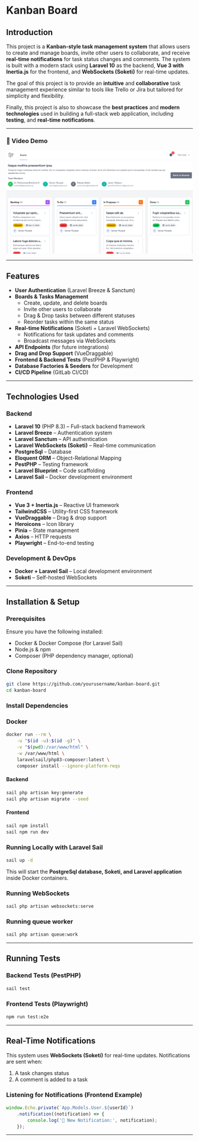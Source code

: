 # Kanban Board

## Introduction

This project is a **Kanban-style task management system** that allows users to create and manage boards, invite other users to collaborate, and receive **real-time notifications** for task status changes and comments. The system is built with a modern stack using **Laravel 10** as the backend, **Vue 3 with Inertia.js** for the frontend, and **WebSockets (Soketi)** for real-time updates.

The goal of this project is to provide an **intuitive** and **collaborative** task management experience similar to tools like Trello or Jira but tailored for simplicity and flexibility.

Finally, this project is also to showcase the **best practices** and **modern technologies** used in building a full-stack web application, including **testing**, and **real-time notifications**.

---
### 🔗 Video Demo
[![Watch the demo](./screenshot.png)](https://www.loom.com/share/51778e032055422db62c82e9eb10c471?sid=22952d4d-552c-4830-830f-053a6068a2c5)

---

## Features

- **User Authentication** (Laravel Breeze & Sanctum)
- **Boards & Tasks Management**
  - Create, update, and delete boards
  - Invite other users to collaborate
  - Drag & Drop tasks between different statuses
  - Reorder tasks within the same status
- **Real-time Notifications** (Soketi + Laravel WebSockets)
  - Notifications for task updates and comments
  - Broadcast messages via WebSockets
- **API Endpoints** (for future integrations)
- **Drag and Drop Support** (VueDraggable)
- **Frontend & Backend Tests** (PestPHP & Playwright)
- **Database Factories & Seeders** for Development
- **CI/CD Pipeline** (GitLab CI/CD)

---

## Technologies Used

### Backend
- **Laravel 10** (PHP 8.3) – Full-stack backend framework
- **Laravel Breeze** – Authentication system
- **Laravel Sanctum** – API authentication
- **Laravel WebSockets (Soketi)** – Real-time communication
- **PostgreSql** – Database
- **Eloquent ORM** – Object-Relational Mapping
- **PestPHP** – Testing framework
- **Laravel Blueprint** – Code scaffolding
- **Laravel Sail** – Docker development environment

### Frontend
- **Vue 3 + Inertia.js** – Reactive UI framework
- **TailwindCSS** – Utility-first CSS framework
- **VueDraggable** – Drag & drop support
- **Heroicons** – Icon library
- **Pinia** – State management
- **Axios** – HTTP requests
- **Playwright** – End-to-end testing

### Development & DevOps
- **Docker + Laravel Sail** – Local development environment
- **Soketi** – Self-hosted WebSockets

---

## Installation & Setup

### Prerequisites
Ensure you have the following installed:
- Docker & Docker Compose (for Laravel Sail)
- Node.js & npm
- Composer (PHP dependency manager, optional)

### Clone Repository
```bash
git clone https://github.com/yourusername/kanban-board.git
cd kanban-board
```

### Install Dependencies

### Docker
```bash
docker run --rm \
    -u "$(id -u):$(id -g)" \
    -v "$(pwd):/var/www/html" \
    -w /var/www/html \
    laravelsail/php83-composer:latest \
    composer install --ignore-platform-reqs
```

#### Backend
```bash
sail php artisan key:generate
sail php artisan migrate --seed
```

#### Frontend
```bash
sail npm install
sail npm run dev
```

### Running Locally with Laravel Sail
```bash
sail up -d
```

This will start the **PostgreSql database, Soketi, and Laravel application** inside Docker containers.

### Running WebSockets
```bash
sail php artisan websockets:serve
```

### Running queue worker
```bash
sail php artisan queue:work
```

---

## Running Tests

### Backend Tests (PestPHP)
```bash
sail test
```

### Frontend Tests (Playwright)
```bash
npm run test:e2e
```

---

## Real-Time Notifications

This system uses **WebSockets (Soketi)** for real-time updates. Notifications are sent when:
1. A task changes status
2. A comment is added to a task

### Listening for Notifications (Frontend Example)
```js
window.Echo.private(`App.Models.User.${userId}`)
    .notification((notification) => {
        console.log('📩 New Notification:', notification);
    });
```

---
